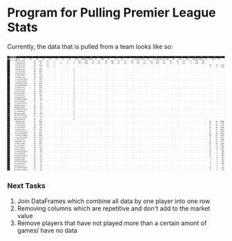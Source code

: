# Program for Pulling Premier League Stats

Currently, the data that is pulled from a team looks like so: 

![](pics/2_29_table.png)

### Next Tasks

1. Join DataFrames which combine all data by one player into one row 
2. Removing columns which are repetitive and don't add to the market value
3. Remove players that have not played more than a certain amont of games/ have no data